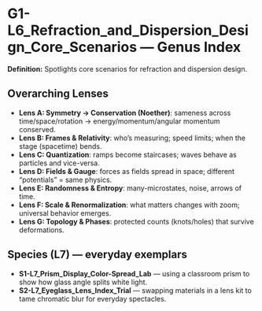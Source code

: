 # G1-L6_Refraction_and_Dispersion_Design_Core_Scenarios — Genus Index
**Definition:** Spotlights core scenarios for refraction and dispersion design.

## Overarching Lenses

- **Lens A: Symmetry -> Conservation (Noether)**: sameness across time/space/rotation → energy/momentum/angular momentum conserved.
- **Lens B: Frames & Relativity**: who’s measuring; speed limits; when the stage (spacetime) bends.
- **Lens C: Quantization**: ramps become staircases; waves behave as particles and vice-versa.
- **Lens D: Fields & Gauge**: forces as fields spread in space; different “potentials” = same physics.
- **Lens E: Randomness & Entropy**: many-microstates, noise, arrows of time.
- **Lens F: Scale & Renormalization**: what matters changes with zoom; universal behavior emerges.
- **Lens G: Topology & Phases**: protected counts (knots/holes) that survive deformations.

## Species (L7) — everyday exemplars
- **S1-L7_Prism_Display_Color-Spread_Lab** — using a classroom prism to show how glass angle splits white light.
- **S2-L7_Eyeglass_Lens_Index_Trial** — swapping materials in a lens kit to tame chromatic blur for everyday spectacles.
